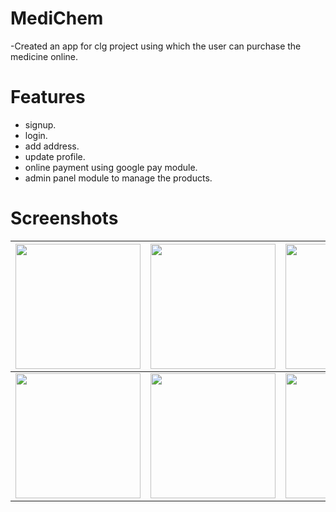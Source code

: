 # MediChem
  -Created an app for clg project using which the user can purchase the medicine online.

# Features
 - signup.
 - login.
 - add address.
 - update profile.
 - online payment using google pay module.
 - admin panel module to manage the products.
 
 # Screenshots

| <img src="https://user-images.githubusercontent.com/43025057/104280540-1b21d700-54d2-11eb-8ab2-4238851e0fb6.jpeg" width="200"/> | <img src="https://user-images.githubusercontent.com/43025057/104280550-1ceb9a80-54d2-11eb-91fa-947c6575cfd4.jpeg" width="200"/> |  <img src="https://user-images.githubusercontent.com/43025057/104280551-1d843100-54d2-11eb-80de-4d1a6d209658.jpeg" width="200"/> | <img src="https://user-images.githubusercontent.com/43025057/104280553-1e1cc780-54d2-11eb-9a82-7f830dfacb2a.jpeg" width="200"/> |
|-----|------|-----|-----|
<img src="https://user-images.githubusercontent.com/43025057/104280556-1f4df480-54d2-11eb-964d-b71cf4c1a4cd.jpeg" width="200"/> | <img src="https://user-images.githubusercontent.com/43025057/104280559-1f4df480-54d2-11eb-910e-e8dbb887923f.jpeg" width="200"/> | <img src="https://user-images.githubusercontent.com/43025057/104280563-207f2180-54d2-11eb-87f6-140ec42db9cc.jpeg" width="200"/> |  <img src="https://user-images.githubusercontent.com/43025057/104280566-2117b800-54d2-11eb-95af-5d5b6a86592e.jpeg" width="200"/> | <img src="https://user-images.githubusercontent.com/43025057/104280569-21b04e80-54d2-11eb-963b-dca1f1fb4cbf.jpeg" width="200"/> | <img src="https://user-images.githubusercontent.com/43025057/104280572-21b04e80-54d2-11eb-989a-eafdc27619ac.jpeg" width="200"/> | <img src="https://user-images.githubusercontent.com/43025057/104280574-22e17b80-54d2-11eb-927e-30d91164bba4.jpeg" width="200"/> | <img src="https://user-images.githubusercontent.com/43025057/104280576-237a1200-54d2-11eb-9d52-655883d90ef9.jpeg" width="200"/> | <img src="https://user-images.githubusercontent.com/43025057/104280579-2412a880-54d2-11eb-8a0f-9e62066881f4.jpeg" width="200"/> | <img src="https://user-images.githubusercontent.com/43025057/104280581-24ab3f00-54d2-11eb-94f0-28415e54a9be.jpeg" width="200"/> | <img src="https://user-images.githubusercontent.com/43025057/104280583-2543d580-54d2-11eb-8859-1df96cad6b1f.jpeg" width="200"/> | 

